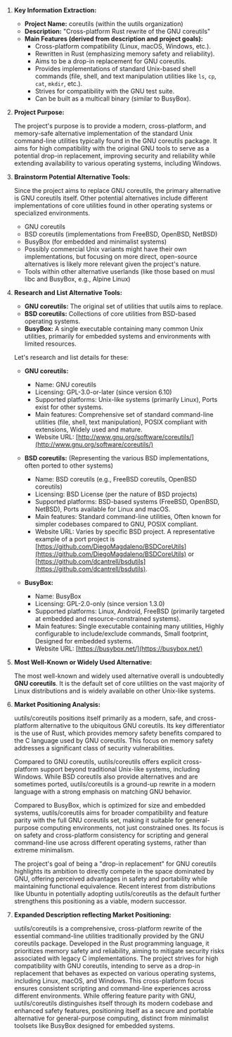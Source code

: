 1.  **Key Information Extraction:**

    *   **Project Name:** coreutils (within the uutils organization)
    *   **Description:** "Cross-platform Rust rewrite of the GNU coreutils"
    *   **Main Features (derived from description and project goals):**
        *   Cross-platform compatibility (Linux, macOS, Windows, etc.).
        *   Rewritten in Rust (emphasizing memory safety and reliability).
        *   Aims to be a drop-in replacement for GNU coreutils.
        *   Provides implementations of standard Unix-based shell commands (file, shell, and text manipulation utilities like `ls`, `cp`, `cat`, `mkdir`, etc.).
        *   Strives for compatibility with the GNU test suite.
        *   Can be built as a multicall binary (similar to BusyBox).

2.  **Project Purpose:**

    The project's purpose is to provide a modern, cross-platform, and memory-safe alternative implementation of the standard Unix command-line utilities typically found in the GNU coreutils package. It aims for high compatibility with the original GNU tools to serve as a potential drop-in replacement, improving security and reliability while extending availability to various operating systems, including Windows.

3.  **Brainstorm Potential Alternative Tools:**

    Since the project aims to replace GNU coreutils, the primary alternative is GNU coreutils itself. Other potential alternatives include different implementations of core utilities found in other operating systems or specialized environments.
    *   GNU coreutils
    *   BSD coreutils (implementations from FreeBSD, OpenBSD, NetBSD)
    *   BusyBox (for embedded and minimalist systems)
    *   Possibly commercial Unix variants might have their own implementations, but focusing on more direct, open-source alternatives is likely more relevant given the project's nature.
    *   Tools within other alternative userlands (like those based on musl libc and BusyBox, e.g., Alpine Linux)

4.  **Research and List Alternative Tools:**

    *   **GNU coreutils:** The original set of utilities that uutils aims to replace.
    *   **BSD coreutils:** Collections of core utilities from BSD-based operating systems.
    *   **BusyBox:** A single executable containing many common Unix utilities, primarily for embedded systems and environments with limited resources.

    Let's research and list details for these:

    *   **GNU coreutils:**
        *   Name: GNU coreutils
        *   Licensing: GPL-3.0-or-later (since version 6.10)
        *   Supported platforms: Unix-like systems (primarily Linux), Ports exist for other systems.
        *   Main features: Comprehensive set of standard command-line utilities (file, shell, text manipulation), POSIX compliant with extensions, Widely used and mature.
        *   Website URL: [http://www.gnu.org/software/coreutils/](http://www.gnu.org/software/coreutils/)

    *   **BSD coreutils:** (Representing the various BSD implementations, often ported to other systems)
        *   Name: BSD coreutils (e.g., FreeBSD coreutils, OpenBSD coreutils)
        *   Licensing: BSD License (per the nature of BSD projects)
        *   Supported platforms: BSD-based systems (FreeBSD, OpenBSD, NetBSD), Ports available for Linux and macOS.
        *   Main features: Standard command-line utilities, Often known for simpler codebases compared to GNU, POSIX compliant.
        *   Website URL: Varies by specific BSD project. A representative example of a port project is [https://github.com/DiegoMagdaleno/BSDCoreUtils](https://github.com/DiegoMagdaleno/BSDCoreUtils) or [https://github.com/dcantrell/bsdutils](https://github.com/dcantrell/bsdutils).

    *   **BusyBox:**
        *   Name: BusyBox
        *   Licensing: GPL-2.0-only (since version 1.3.0)
        *   Supported platforms: Linux, Android, FreeBSD (primarily targeted at embedded and resource-constrained systems).
        *   Main features: Single executable containing many utilities, Highly configurable to include/exclude commands, Small footprint, Designed for embedded systems.
        *   Website URL: [https://busybox.net/](https://busybox.net/)

5.  **Most Well-Known or Widely Used Alternative:**

    The most well-known and widely used alternative overall is undoubtedly **GNU coreutils**. It is the default set of core utilities on the vast majority of Linux distributions and is widely available on other Unix-like systems.

6.  **Market Positioning Analysis:**

    uutils/coreutils positions itself primarily as a modern, safe, and cross-platform alternative to the ubiquitous GNU coreutils. Its key differentiator is the use of Rust, which provides memory safety benefits compared to the C language used by GNU coreutils. This focus on memory safety addresses a significant class of security vulnerabilities.

    Compared to GNU coreutils, uutils/coreutils offers explicit cross-platform support beyond traditional Unix-like systems, including Windows. While BSD coreutils also provide alternatives and are sometimes ported, uutils/coreutils is a ground-up rewrite in a modern language with a strong emphasis on matching GNU behavior.

    Compared to BusyBox, which is optimized for size and embedded systems, uutils/coreutils aims for broader compatibility and feature parity with the full GNU coreutils set, making it suitable for general-purpose computing environments, not just constrained ones. Its focus is on safety and cross-platform consistency for scripting and general command-line use across different operating systems, rather than extreme minimalism.

    The project's goal of being a "drop-in replacement" for GNU coreutils highlights its ambition to directly compete in the space dominated by GNU, offering perceived advantages in safety and portability while maintaining functional equivalence. Recent interest from distributions like Ubuntu in potentially adopting uutils/coreutils as the default further strengthens this positioning as a viable, modern successor.

7.  **Expanded Description reflecting Market Positioning:**

    uutils/coreutils is a comprehensive, cross-platform rewrite of the essential command-line utilities traditionally provided by the GNU coreutils package. Developed in the Rust programming language, it prioritizes memory safety and reliability, aiming to mitigate security risks associated with legacy C implementations. The project strives for high compatibility with GNU coreutils, intending to serve as a drop-in replacement that behaves as expected on various operating systems, including Linux, macOS, and Windows. This cross-platform focus ensures consistent scripting and command-line experiences across different environments. While offering feature parity with GNU, uutils/coreutils distinguishes itself through its modern codebase and enhanced safety features, positioning itself as a secure and portable alternative for general-purpose computing, distinct from minimalist toolsets like BusyBox designed for embedded systems.
